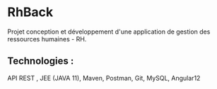 # RhBack
Projet conception et développement d'une application de gestion des ressources humaines - RH.

<h2>Technologies :</h2>
API REST , JEE (JAVA 11), Maven, Postman, Git, MySQL, Angular12
